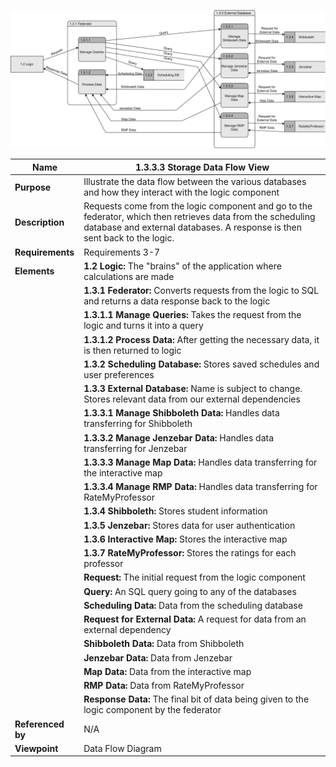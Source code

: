 ![Storage Data Flow](TeamOneFiles/storage_DFD.drawio.svg)

| **Name**          | **1.3.3.3 Storage Data Flow View**                                                                                                                                                         |
|-------------------|--------------------------------------------------------------------------------------------------------------------------------------------------------------------------------------------|
| **Purpose**       | Illustrate the data flow between the various databases and how they interact with the logic component                                                                                      |
| **Description**   | Requests come from the logic component and go to the federator, which then retrieves data from the scheduling database and external databases.  A response is then sent back to the logic. |
| **Requirements**  | Requirements 3-7                                                                                                                                                                           |
| **Elements**      | **1.2 Logic:** The "brains" of the application where calculations are made                                                                                                                 |
|                   | **1.3.1 Federator:** Converts requests from the logic to SQL and returns a data response back to the logic                                                                                 |
|                   | **1.3.1.1 Manage Queries:** Takes the request from the logic and turns it into a query                                                                                                     |
|                   | **1.3.1.2 Process Data:** After getting the necessary data, it is then returned to logic                                                                                                   |
|                   | **1.3.2 Scheduling Database:** Stores saved schedules and user preferences                                                                                                                 |
|                   | **1.3.3 External Database:** Name is subject to change. Stores relevant data from our external dependencies                                                                                |
|                   | **1.3.3.1 Manage Shibboleth Data:** Handles data transferring for Shibboleth                                                                                                               |
|                   | **1.3.3.2 Manage Jenzebar Data:** Handles data transferring for Jenzebar                                                                                                                   |
|                   | **1.3.3.3 Manage Map Data:** Handles data transferring for the interactive map                                                                                                             |
|                   | **1.3.3.4 Manage RMP Data:** Handles data transferring for RateMyProfessor                                                                                                                 |
|                   | **1.3.4 Shibboleth:** Stores student information                                                                                                                                           |
|                   | **1.3.5 Jenzebar:** Stores data for user authentication                                                                                                                                    |
|                   | **1.3.6 Interactive Map:** Stores the interactive map                                                                                                                                      |
|                   | **1.3.7 RateMyProfessor:** Stores the ratings for each professor                                                                                                                           |
|                   | **Request:** The initial request from the logic component                                                                                                                                  |
|                   | **Query:** An SQL query going to any of the databases                                                                                                                                      |
|                   | **Scheduling Data:** Data from the scheduling database                                                                                                                                     |
|                   | **Request for External Data:** A request for data from an external dependency                                                                                                              |
|                   | **Shibboleth Data:** Data from Shibboleth                                                                                                                                                  |
|                   | **Jenzebar Data:**  Data from Jenzebar                                                                                                                                                     |
|                   | **Map Data:** Data from the interactive map                                                                                                                                                |
|                   | **RMP Data:** Data from RateMyProfessor                                                                                                                                                    |
|                   | **Response Data:** The final bit of data being given to the logic component by the federator                                                                                               |
| **Referenced by** | N/A                                                                                                                                                                                        |
| **Viewpoint**     | Data Flow Diagram                                                                                                                                                                          |